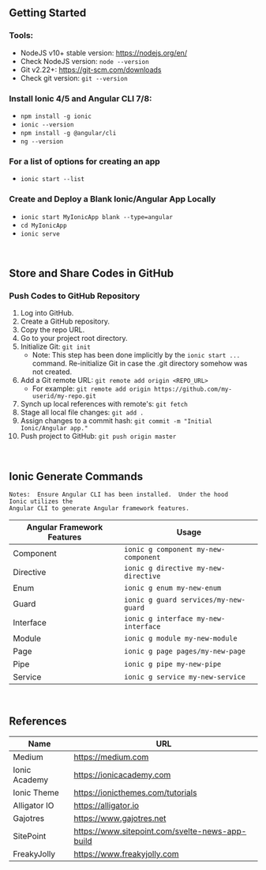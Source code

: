 ## Getting Started
### Tools:
* NodeJS v10+ stable version: https://nodejs.org/en/
* Check NodeJS version: `node --version`
* Git v2.22+: https://git-scm.com/downloads
* Check git version: `git --version`

### Install Ionic 4/5 and Angular CLI 7/8:
* `npm install -g ionic`
* `ionic --version`
* `npm install -g @angular/cli`
* `ng --version`

### For a list of options for creating an app
* `ionic start --list`


### Create and Deploy a Blank Ionic/Angular App Locally
* `ionic start MyIonicApp blank --type=angular`
* `cd MyIonicApp`
* `ionic serve`

<br>

## Store and Share Codes in GitHub

### Push Codes to GitHub Repository
1. Log into GitHub.
2. Create a GitHub repository.
3. Copy the repo URL.
4. Go to your project root directory.
5. Initialize Git: `git init`
    * Note: This step has been done implicitly by the `ionic start ...` command. Re-initialize Git in case the .git directory somehow was not created.
6. Add a Git remote URL: `git remote add origin <REPO_URL>`
    * For example: `git remote add origin https://github.com/my-userid/my-repo.git`
7. Synch up local references with remote's: `git fetch`
8. Stage all local file changes: `git add .`
9. Assign changes to a commit hash: `git commit -m "Initial Ionic/Angular app."`
10. Push project to GitHub: `git push origin master`

<br>

## Ionic Generate Commands
    Notes:  Ensure Angular CLI has been installed.  Under the hood Ionic utilizes the Angular CLI to generate Angular framework features. 

| Angular Framework Features | Usage |
| -------------------------- | ---- |
| Component | `ionic g component my-new-component` |
| Directive | `ionic g directive my-new-directive` |
| Enum      | `ionic g enum my-new-enum` |
| Guard     | `ionic g guard services/my-new-guard`|
| Interface | `ionic g interface my-new-interface` |
| Module    | `ionic g module my-new-module` |
| Page      | `ionic g page pages/my-new-page` |
| Pipe      | `ionic g pipe my-new-pipe` |
| Service   | `ionic g service my-new-service` |

<br>

## References

|Name|URL|
|----|---|
|Medium|https://medium.com|
|Ionic Academy|https://ionicacademy.com|
|Ionic Theme|https://ionicthemes.com/tutorials|
|Alligator IO|https://alligator.io|
|Gajotres|https://www.gajotres.net|
|SitePoint|https://www.sitepoint.com/svelte-news-app-build|
|FreakyJolly| https://www.freakyjolly.com|

